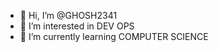 - 👋 Hi, I’m @GHOSH2341
- 👀 I’m interested in DEV OPS
- 🌱 I’m currently learning COMPUTER SCIENCE



